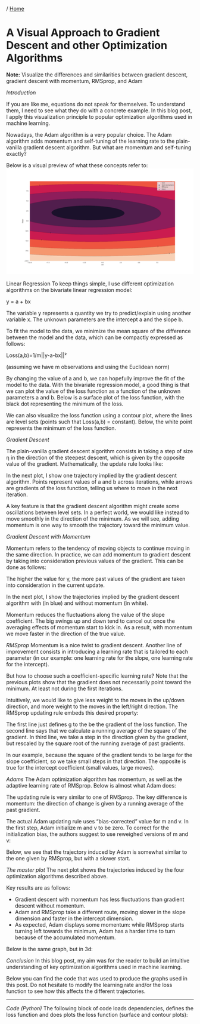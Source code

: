 / [Home](../index.md)

# A Visual Approach to Gradient Descent and other Optimization Algorithms

**Note:** Visualize the differences and similarities between gradient descent, gradient descent with momentum, RMSprop, and Adam

*Introduction*

If you are like me, equations do not speak for themselves. To understand them, I need to see what they do with a concrete example. In this blog post, I apply this visualization principle to popular optimization algorithms used in machine learning.

Nowadays, the Adam algorithm is a very popular choice. The Adam algorithm adds momentum and self-tuning of the learning rate to the plain-vanilla gradient descent algorithm. But what are momentum and self-tuning exactly?

Below is a visual preview of what these concepts refer to:
![Optimization Algorigthms](articles/images/101.gif "Optimization Algorigthms")

Linear Regression
To keep things simple, I use different optimization algorithms on the bivariate linear regression model:

y = a + bx

The variable y represents a quantity we try to predict/explain using another variable x. The unknown parameters are the intercept a and the slope b.

To fit the model to the data, we minimize the mean square of the difference between the model and the data, which can be compactly expressed as follows:

Loss(a,b)=1/m||y-a-bx||²

(assuming we have m observations and using the Euclidean norm)

By changing the value of a and b, we can hopefully improve the fit of the model to the data. With the bivariate regression model, a good thing is that we can plot the value of the loss function as a function of the unknown parameters a and b. Below is a surface plot of the loss function, with the black dot representing the minimum of the loss.

We can also visualize the loss function using a contour plot, where the lines are level sets (points such that Loss(a,b) = constant). Below, the white point represents the minimum of the loss function.

*Gradient Descent*

The plain-vanilla gradient descent algorithm consists in taking a step of size η in the direction of the steepest descent, which is given by the opposite value of the gradient. Mathematically, the update rule looks like:


In the next plot, I show one trajectory implied by the gradient descent algorithm. Points represent values of a and b across iterations, while arrows are gradients of the loss function, telling us where to move in the next iteration.

A key feature is that the gradient descent algorithm might create some oscillations between level sets. In a perfect world, we would like instead to move smoothly in the direction of the minimum. As we will see, adding momentum is one way to smooth the trajectory toward the minimum value.

*Gradient Descent with Momentum*

Momentum refers to the tendency of moving objects to continue moving in the same direction. In practice, we can add momentum to gradient descent by taking into consideration previous values of the gradient. This can be done as follows:

The higher the value for γ, the more past values of the gradient are taken into consideration in the current update.

In the next plot, I show the trajectories implied by the gradient descent algorithm with (in blue) and without momentum (in white).

Momentum reduces the fluctuations along the value of the slope coefficient. The big swings up and down tend to cancel out once the averaging effects of momentum start to kick in. As a result, with momentum we move faster in the direction of the true value.


*RMSprop*
Momentum is a nice twist to gradient descent. Another line of improvement consists in introducing a learning rate that is tailored to each parameter (in our example: one learning rate for the slope, one learning rate for the intercept).

But how to choose such a coefficient-specific learning rate? Note that the previous plots show that the gradient does not necessarily point toward the minimum. At least not during the first iterations.

Intuitively, we would like to give less weight to the moves in the up/down direction, and more weight to the moves in the left/right direction. The RMSprop updating rule embeds this desired property:

The first line just defines g to the be the gradient of the loss function. The second line says that we calculate a running average of the square of the gradient. In third line, we take a step in the direction given by the gradient, but rescaled by the square root of the running average of past gradients.

In our example, because the square of the gradient tends to be large for the slope coefficient, so we take small steps in that direction. The opposite is true for the intercept coefficient (small values, large moves).

*Adams*
The Adam optimization algorithm has momentum, as well as the adaptive learning rate of RMSprop. Below is almost what Adam does:


The updating rule is very similar to one of RMSprop. The key difference is momentum: the direction of change is given by a running average of the past gradient.

The actual Adam updating rule uses “bias-corrected” value for m and v. In the first step, Adam initialize m and v to be zero. To correct for the initialization bias, the authors suggest to use reweighed versions of m and v:

Below, we see that the trajectory induced by Adam is somewhat similar to the one given by RMSprop, but with a slower start.

*The master plot*
The next plot shows the trajectories induced by the four optimization algorithms described above.

Key results are as follows:

* Gradient descent with momentum has less fluctuations than gradient descent without momentum.
* Adam and RMSprop take a different route, moving slower in the slope dimension and faster in the intercept dimension.
* As expected, Adam displays some momentum: while RMSprop starts turning left towards the minimum, Adam has a harder time to turn because of the accumulated momentum.

Below is the same graph, but in 3d:

*Conclusion*
In this blog post, my aim was for the reader to build an intuitive understanding of key optimization algorithms used in machine learning.

Below you can find the code that was used to produce the graphs used in this post. Do not hesitate to modify the learning rate and/or the loss function to see how this affects the different trajectories.

---


*Code (Python)*
The following block of code loads dependencies, defines the loss function and does plots the loss function (surface and contour plots):

